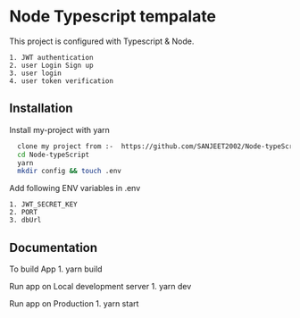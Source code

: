 
# Node Typescript tempalate

This project is configured with Typescript & Node.

    1. JWT authentication 
    2. user Login Sign up 
    3. user login 
    4. user token verification


## Installation

Install my-project with yarn 

```bash
  clone my project from :-  https://github.com/SANJEET2002/Node-typeScript
  cd Node-typeScript
  yarn
  mkdir config && touch .env 
```


Add following ENV variables in .env 

    1. JWT_SECRET_KEY
    2. PORT
    3. dbUrl


## Documentation

To build App
    1.  yarn build

Run app on Local development server
    1.  yarn dev

Run app on Production 
    1. yarn start
    
